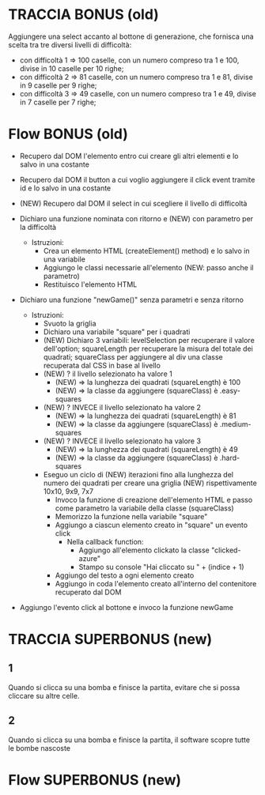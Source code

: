 # TRACCIA BONUS (old)
Aggiungere una select accanto al bottone di generazione, che fornisca una scelta tra tre diversi livelli di difficoltà:
- con difficoltà 1 => 100 caselle, con un numero compreso tra 1 e 100, divise in 10 caselle per 10 righe;
- con difficoltà 2 => 81 caselle, con un numero compreso tra 1 e 81, divise in 9 caselle per 9 righe;
- con difficoltà 3 => 49 caselle, con un numero compreso tra 1 e 49, divise in 7 caselle per 7 righe;

# Flow BONUS (old)
- Recupero dal DOM l'elemento entro cui creare gli altri elementi e lo salvo in una costante
- Recupero dal DOM il button a cui voglio aggiungere il click event tramite id e lo salvo in una costante
- (NEW) Recupero dal DOM il select in cui scegliere il livello di difficoltà
- Dichiaro una funzione nominata con ritorno e (NEW) con parametro per la difficoltà
    - Istruzioni:
        - Crea un elemento HTML (createElement() method) e lo salvo in una variabile
        - Aggiungo le classi necessarie all'elemento (NEW: passo anche il parametro)
        - Restituisco l'elemento HTML
- Dichiaro una funzione "newGame()" senza parametri e senza ritorno
    - Istruzioni:
        - Svuoto la griglia
        - Dichiaro una variabile "square" per i quadrati
        - (NEW) Dichiaro 3 variabili: levelSelection per recuperare il valore dell'option; squareLength per recuperare la misura del totale dei quadrati; squareClass per aggiungere al div una classe recuperata dal CSS in base al livello
        - (NEW) ? il livello selezionato ha valore 1
            - (NEW) => la lunghezza dei quadrati (squareLength) è 100
            - (NEW) => la classe da aggiungere (squareClass) è .easy-squares
        - (NEW) ? INVECE il livello selezionato ha valore 2
            - (NEW) => la lunghezza dei quadrati (squareLength) è 81
            - (NEW) => la classe da aggiungere (squareClass) è .medium-squares
        - (NEW) ? INVECE il livello selezionato ha valore 3
            - (NEW) => la lunghezza dei quadrati (squareLength) è 49
            - (NEW) => la classe da aggiungere (squareClass) è .hard-squares
        - Eseguo un ciclo di (NEW) iterazioni fino alla lunghezza del numero dei quadrati per creare una griglia (NEW) rispettivamente 10x10, 9x9, 7x7
            - Invoco la funzione di creazione dell'elemento HTML e passo come parametro la variabile della classe (squareClass)
            - Memorizzo la funzione nella variabile "square"
            - Aggiungo a ciascun elemento creato in "square" un evento click
                - Nella callback function:
                    - Aggiungo all'elemento clickato la classe "clicked-azure"
                    - Stampo su console "Hai cliccato su " + (indice + 1)
            - Aggiungo del testo a ogni elemento creato
            - Aggiungo in coda l'elemento creato all'interno del contenitore recuperato dal DOM

- Aggiungo l'evento click al bottone e invoco la funzione newGame

# TRACCIA SUPERBONUS (new)
## 1
Quando si clicca su una bomba e finisce la partita, evitare che si possa cliccare su altre celle.

## 2
Quando si clicca su una bomba e finisce la partita, il software scopre tutte le bombe nascoste

# Flow SUPERBONUS (new)